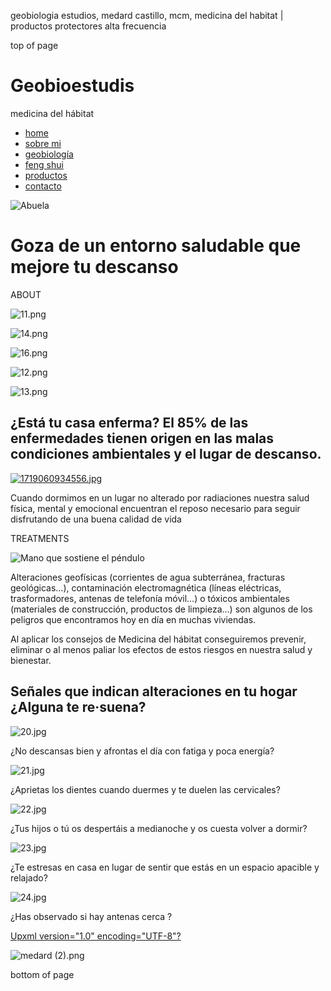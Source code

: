 geobiologia estudios, medard castillo, mcm, medicina del habitat | productos protectores alta frecuencia









top of page

Geobioestudis
=============

medicina del hábitat

* [home](https://www.geobioestudis.com)
* [sobre mi](https://www.geobioestudis.com/sobre-mi)
* [geobiología](https://www.geobioestudis.com/geobiología)
* [feng shui](https://www.geobioestudis.com/feng-shui)
* [productos](https://www.geobioestudis.com/courses)
* [contacto](https://www.geobioestudis.com/contact-9-1)

![Abuela](https://static.wixstatic.com/media/11062b_70266652a6f54ae7a0219c1c6ad27bdc~mv2.jpeg/v1/crop/x_222,y_0,w_4866,h_3540/fill/w_858,h_545,al_c,q_85,usm_0.66_1.00_0.01,enc_avif,quality_auto/Abuela.jpeg)

Goza de un entorno saludable que mejore tu descanso
===================================================

ABOUT

![11.png](https://static.wixstatic.com/media/f8f105_0f18fe92cdb84490ba24bd441aaf37ee~mv2.png/v1/crop/x_2,y_1,w_682,h_687/fill/w_155,h_156,al_c,q_85,usm_0.66_1.00_0.01,enc_avif,quality_auto/11.png)

![14.png](https://static.wixstatic.com/media/f8f105_0f080a6c2a39498490f34caa384b84a9~mv2.png/v1/crop/x_2,y_0,w_684,h_688/fill/w_155,h_156,al_c,q_85,usm_0.66_1.00_0.01,enc_avif,quality_auto/14.png)

![16.png](https://static.wixstatic.com/media/f8f105_280cd19991f94925ba01e36a158ce598~mv2.png/v1/crop/x_2,y_0,w_684,h_688/fill/w_83,h_83,al_c,q_85,usm_0.66_1.00_0.01,enc_avif,quality_auto/16.png)

![12.png](https://static.wixstatic.com/media/f8f105_a50ccdd58d2d49bdb8d7c782932db3e1~mv2.png/v1/crop/x_2,y_0,w_684,h_688/fill/w_155,h_156,al_c,q_85,usm_0.66_1.00_0.01,enc_avif,quality_auto/12.png)

![13.png](https://static.wixstatic.com/media/f8f105_0dd1448a66e544e28237397fda650feb~mv2.png/v1/crop/x_2,y_0,w_684,h_688/fill/w_155,h_156,al_c,q_85,usm_0.66_1.00_0.01,enc_avif,quality_auto/13.png)

¿Está tu casa enferma? 
El 85% de las enfermedades tienen origen en las malas condiciones ambientales y el lugar de descanso.
-----------------------------------------------------------------------------------------------------------------------------

[![1719060934556.jpg](https://static.wixstatic.com/media/f8f105_3ec2891906bd4e52844cfd69bda523c4~mv2.jpg/v1/fill/w_980,h_547,al_c,q_85,usm_0.66_1.00_0.01,enc_avif,quality_auto/1719060934556.jpg)](https://www.geobioestudis.com)

Cuando dormimos en un lugar no alterado por radiaciones nuestra salud física, mental y emocional encuentran el reposo necesario para seguir disfrutando de una buena calidad de vida

TREATMENTS

![Mano que sostiene el péndulo](https://static.wixstatic.com/media/b59b9ac300054bb998104064815fa29f.jpg/v1/fill/w_889,h_555,al_c,q_85,usm_0.66_1.00_0.01,enc_avif,quality_auto/Mano%20que%20sostiene%20el%20p%C3%A9ndulo.jpg)

Alteraciones geofísicas (corrientes de agua subterránea, fracturas geológicas…), contaminación electromagnética (líneas eléctricas, trasformadores, antenas de telefonía móvil…) o tóxicos ambientales (materiales de construcción, productos de limpieza…) son algunos de los peligros que encontramos hoy en día en muchas viviendas.  
  
Al aplicar los consejos de Medicina del hábitat conseguiremos prevenir, eliminar o al menos paliar los efectos de estos riesgos en nuestra salud y bienestar.

Señales que indican alteraciones en tu hogar 
¿Alguna te re·suena?
------------------------------------------------------------------

![20.jpg](https://static.wixstatic.com/media/f8f105_9a453e069b7f44609a918f40eaf7abf1~mv2.jpg/v1/fill/w_186,h_188,al_c,q_80,usm_0.66_1.00_0.01,enc_avif,quality_auto/20.jpg)

¿No descansas bien y afrontas el día con fatiga y poca energía?

![21.jpg](https://static.wixstatic.com/media/f8f105_d9b1cc8aa3514a2c80a8fc6ae38c8b07~mv2.jpg/v1/fill/w_186,h_188,al_c,q_80,usm_0.66_1.00_0.01,enc_avif,quality_auto/21.jpg)

¿Aprietas los dientes cuando duermes y te duelen las cervicales?

![22.jpg](https://static.wixstatic.com/media/f8f105_cd2a4bbb510d4d8997f80fa2f3e89561~mv2.jpg/v1/fill/w_186,h_188,al_c,q_80,usm_0.66_1.00_0.01,enc_avif,quality_auto/22.jpg)

¿Tus hijos o tú os despertáis a medianoche y os cuesta volver a dormir?

![23.jpg](https://static.wixstatic.com/media/f8f105_8e08712842034bbc81b046380864fbdb~mv2.jpg/v1/fill/w_186,h_188,al_c,q_80,usm_0.66_1.00_0.01,enc_avif,quality_auto/23.jpg)

¿Te estresas en casa en lugar de sentir que estás en un espacio apacible y relajado?

![24.jpg](https://static.wixstatic.com/media/f8f105_d7887370e943427e999d3cd062493ae3~mv2.jpg/v1/fill/w_186,h_188,al_c,q_80,usm_0.66_1.00_0.01,enc_avif,quality_auto/24.jpg)

¿Has observado si hay antenas cerca ?

[Upxml version="1.0" encoding="UTF-8"?](https://www.geobioestudis.com)

![medard (2).png](https://static.wixstatic.com/media/f8f105_9698470f55f049cfb72f684418e186ad~mv2.png/v1/fill/w_168,h_156,al_c,q_85,usm_0.66_1.00_0.01,enc_avif,quality_auto/medard%20(2).png)

bottom of page